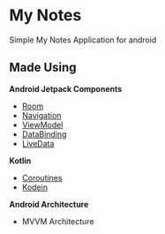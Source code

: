 # My Notes
Simple My Notes Application for android 

## Made Using

**Android Jetpack Components**

- [Room](https://developer.android.com/topic/libraries/architecture/room)
- [Navigation](https://developer.android.com/guide/navigation/navigation-getting-started)
- [ViewModel](https://developer.android.com/topic/libraries/architecture/viewmodel)
- [DataBinding](https://developer.android.com/topic/libraries/data-binding)
- [LiveData](https://developer.android.com/topic/libraries/architecture/livedata)

**Kotlin**

- [Coroutines](https://developer.android.com/kotlin/coroutines)
- [Kodein](https://docs.kodein.org/kodein-di/7.1.0/index.html)

**Android Architecture**

- MVVM Architecture
